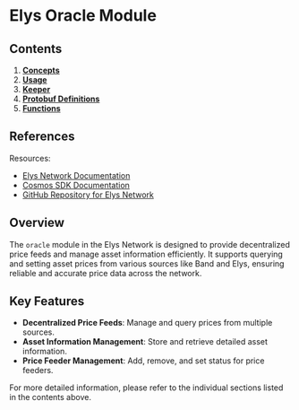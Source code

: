 # Elys Oracle Module

## Contents

1. **[Concepts](01_concepts.md)**
2. **[Usage](02_usage.md)**
3. **[Keeper](03_keeper.md)**
4. **[Protobuf Definitions](04_protobuf_definitions.md)**
5. **[Functions](05_functions.md)**

## References

Resources:

- [Elys Network Documentation](https://docs.elys.network)
- [Cosmos SDK Documentation](https://docs.cosmos.network)
- [GitHub Repository for Elys Network](https://github.com/elys-network/elys)

## Overview

The `oracle` module in the Elys Network is designed to provide decentralized price feeds and manage asset information efficiently. It supports querying and setting asset prices from various sources like Band and Elys, ensuring reliable and accurate price data across the network.

## Key Features

- **Decentralized Price Feeds**: Manage and query prices from multiple sources.
- **Asset Information Management**: Store and retrieve detailed asset information.
- **Price Feeder Management**: Add, remove, and set status for price feeders.

For more detailed information, please refer to the individual sections listed in the contents above.
